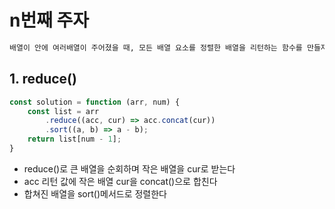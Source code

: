 # n번째 주자
```txt
배열이 안에 여러배열이 주어졌을 때, 모든 배열 요소를 정렬한 배열을 리턴하는 함수를 만들자
```

## 1. reduce()
```js
const solution = function (arr, num) {
    const list = arr
        .reduce((acc, cur) => acc.concat(cur)) 
        .sort((a, b) => a - b); 
    return list[num - 1];
}
```
- reduce()로 큰 배열을 순회하며 작은 배열을 cur로 받는다
- acc 리턴 값에 작은 배열 cur을 concat()으로 합친다
- 합쳐진 배열을 sort()메서드로 정렬한다

